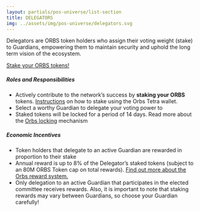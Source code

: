 ```yaml
---
layout: partials/pos-universe/list-section
title: DELEGATORS
img: ../assets/img/pos-universe/delegators.svg
---
```


Delegators are ORBS token holders who assign their voting weight (stake) to Guardians, empowering them to maintain security and uphold the long term vision of the ecosystem.

[Stake your ORBS tokens!](https://staking.orbs.network/ "button")

##### Roles and Responsibilities

- Actively contribute to the network’s success by **staking your ORBS**
  tokens. [Instructions](http://www.orbs.com "link") on how to stake using the Orbs Tetra wallet.
- Select a worthy Guardian to delegate your voting power to
- Staked tokens will be locked for a period of 14 days.
  Read more about the [Orbs locking](http://www.orbs.com "link") mechanism

##### Economic Incentives

- Token holders that delegate to an active Guardian are rewarded in proportion
  to their stake
- Annual reward is up to 8% of the Delegator’s staked tokens (subject to an 80M ORBS Token cap on total rewards). [Find out more about the Orbs reward system.](/ "link")
- Only delegation to an active Guardian that participates in the elected committee receives rewards. Also, it is important to note that staking rewards may vary between Guardians, so choose your Guardian carefully!
